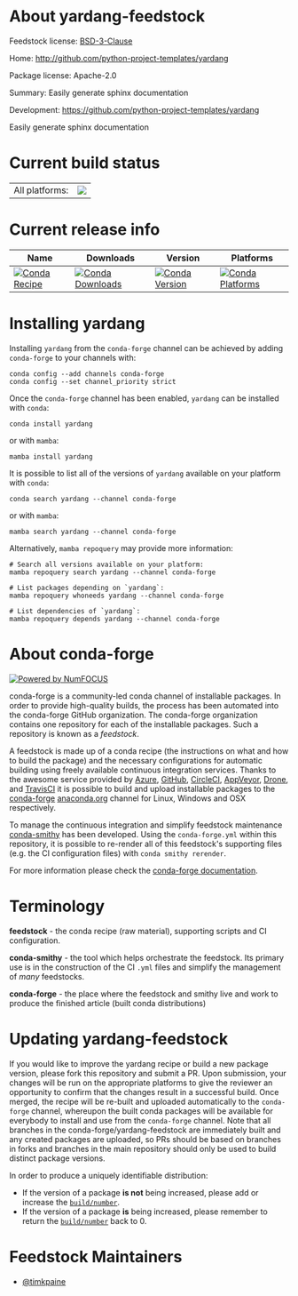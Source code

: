 About yardang-feedstock
=======================

Feedstock license: [BSD-3-Clause](https://github.com/conda-forge/yardang-feedstock/blob/main/LICENSE.txt)

Home: http://github.com/python-project-templates/yardang

Package license: Apache-2.0

Summary: Easily generate sphinx documentation

Development: https://github.com/python-project-templates/yardang

Easily generate sphinx documentation

Current build status
====================


<table><tr><td>All platforms:</td>
    <td>
      <a href="https://dev.azure.com/conda-forge/feedstock-builds/_build/latest?definitionId=22984&branchName=main">
        <img src="https://dev.azure.com/conda-forge/feedstock-builds/_apis/build/status/yardang-feedstock?branchName=main">
      </a>
    </td>
  </tr>
</table>

Current release info
====================

| Name | Downloads | Version | Platforms |
| --- | --- | --- | --- |
| [![Conda Recipe](https://img.shields.io/badge/recipe-yardang-green.svg)](https://anaconda.org/conda-forge/yardang) | [![Conda Downloads](https://img.shields.io/conda/dn/conda-forge/yardang.svg)](https://anaconda.org/conda-forge/yardang) | [![Conda Version](https://img.shields.io/conda/vn/conda-forge/yardang.svg)](https://anaconda.org/conda-forge/yardang) | [![Conda Platforms](https://img.shields.io/conda/pn/conda-forge/yardang.svg)](https://anaconda.org/conda-forge/yardang) |

Installing yardang
==================

Installing `yardang` from the `conda-forge` channel can be achieved by adding `conda-forge` to your channels with:

```
conda config --add channels conda-forge
conda config --set channel_priority strict
```

Once the `conda-forge` channel has been enabled, `yardang` can be installed with `conda`:

```
conda install yardang
```

or with `mamba`:

```
mamba install yardang
```

It is possible to list all of the versions of `yardang` available on your platform with `conda`:

```
conda search yardang --channel conda-forge
```

or with `mamba`:

```
mamba search yardang --channel conda-forge
```

Alternatively, `mamba repoquery` may provide more information:

```
# Search all versions available on your platform:
mamba repoquery search yardang --channel conda-forge

# List packages depending on `yardang`:
mamba repoquery whoneeds yardang --channel conda-forge

# List dependencies of `yardang`:
mamba repoquery depends yardang --channel conda-forge
```


About conda-forge
=================

[![Powered by
NumFOCUS](https://img.shields.io/badge/powered%20by-NumFOCUS-orange.svg?style=flat&colorA=E1523D&colorB=007D8A)](https://numfocus.org)

conda-forge is a community-led conda channel of installable packages.
In order to provide high-quality builds, the process has been automated into the
conda-forge GitHub organization. The conda-forge organization contains one repository
for each of the installable packages. Such a repository is known as a *feedstock*.

A feedstock is made up of a conda recipe (the instructions on what and how to build
the package) and the necessary configurations for automatic building using freely
available continuous integration services. Thanks to the awesome service provided by
[Azure](https://azure.microsoft.com/en-us/services/devops/), [GitHub](https://github.com/),
[CircleCI](https://circleci.com/), [AppVeyor](https://www.appveyor.com/),
[Drone](https://cloud.drone.io/welcome), and [TravisCI](https://travis-ci.com/)
it is possible to build and upload installable packages to the
[conda-forge](https://anaconda.org/conda-forge) [anaconda.org](https://anaconda.org/)
channel for Linux, Windows and OSX respectively.

To manage the continuous integration and simplify feedstock maintenance
[conda-smithy](https://github.com/conda-forge/conda-smithy) has been developed.
Using the ``conda-forge.yml`` within this repository, it is possible to re-render all of
this feedstock's supporting files (e.g. the CI configuration files) with ``conda smithy rerender``.

For more information please check the [conda-forge documentation](https://conda-forge.org/docs/).

Terminology
===========

**feedstock** - the conda recipe (raw material), supporting scripts and CI configuration.

**conda-smithy** - the tool which helps orchestrate the feedstock.
                   Its primary use is in the construction of the CI ``.yml`` files
                   and simplify the management of *many* feedstocks.

**conda-forge** - the place where the feedstock and smithy live and work to
                  produce the finished article (built conda distributions)


Updating yardang-feedstock
==========================

If you would like to improve the yardang recipe or build a new
package version, please fork this repository and submit a PR. Upon submission,
your changes will be run on the appropriate platforms to give the reviewer an
opportunity to confirm that the changes result in a successful build. Once
merged, the recipe will be re-built and uploaded automatically to the
`conda-forge` channel, whereupon the built conda packages will be available for
everybody to install and use from the `conda-forge` channel.
Note that all branches in the conda-forge/yardang-feedstock are
immediately built and any created packages are uploaded, so PRs should be based
on branches in forks and branches in the main repository should only be used to
build distinct package versions.

In order to produce a uniquely identifiable distribution:
 * If the version of a package **is not** being increased, please add or increase
   the [``build/number``](https://docs.conda.io/projects/conda-build/en/latest/resources/define-metadata.html#build-number-and-string).
 * If the version of a package **is** being increased, please remember to return
   the [``build/number``](https://docs.conda.io/projects/conda-build/en/latest/resources/define-metadata.html#build-number-and-string)
   back to 0.

Feedstock Maintainers
=====================

* [@timkpaine](https://github.com/timkpaine/)


<!-- dummy commit to enable rerendering -->

